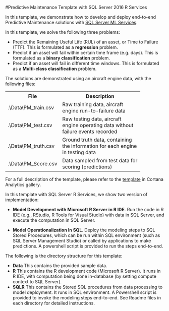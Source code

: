 #Predictive Maintenance Template with SQL Server 2016 R Services

In this template, we demonstrate how to develop and deploy end-to-end Predictive Maintenance solutions with [SQL Server ML Services](https://docs.microsoft.com/en-us/sql/advanced-analytics/what-is-sql-server-machine-learning). 

In this template, we solve the following three problems:

- Predict the Remaining Useful Life (RUL) of an asset, or Time to Failure (TTF). This is formulated as a **regression** problem.  
- Predict if an asset will fail within certain time frame (e.g. days). This is formulated as a **binary classification** problem. 
- Predict if an asset will fail in different time windows. This is formulated as a **Multi-class classification** problem. 

The solutions are demonstrated using an aircraft engine data, with the following files:
<table style="width:85%">
  <tr>
    <th>File</th>
    <th>Description</th>
  </tr>
  <tr>
    <td>.\Data\PM_train.csv</td>
    <td>Raw training data, aircraft engine run-to-failure data</td>
  </tr>
  <tr>
    <td>.\Data\PM_test.csv</td>
    <td>Raw testing data, aircraft engine operating data without failure events recorded</td>
  </tr>
<tr>
    <td>.\Data\PM_truth.csv</td>
    <td>Ground truth data, containing the information for each engine in testing data</td>
  </tr>  
<tr>
    <td>.\Data\PM_Score.csv</td>
    <td>Data sampled from test data for scoring (predictions) </td>
  </tr>
</table>

For a full description of the template, please refer to the [template](https://gallery.cortanaanalytics.com/Collection/Predictive-Maintenance-Template-3) in Cortana Analytics gallery.

In this template with SQL Server R Services, we show two version of implementation:
 
- **Model Development with Microsoft R Server in R IDE**. Run the code in R IDE (e.g., RStudio, R Tools for Visual Studio) with data in SQL Server, and execute the computation in SQL Server.

- **Model Operationalization In SQL**. Deploy the modeling steps to SQL Stored Procedures, which can be run within SQL environment (such as SQL Server Management Studio) or called by applications to make predictions. A powershell script is provided to run the steps end-to-end. 

The following is the directory structure for this template:

* **Data**    This contains the provided sample data.
* **R**	      This contains the R development code (Microsoft R Server). It runs in R IDE, with computation being done in-database (by setting compute context to SQL Server). 
* **SQLR**    This contains the Stored SQL procedures from data processing to model deployment. It runs in SQL environment. A Powershell script is provided to invoke the modeling steps end-to-end.  See Readme files in each directory for detailed instructions.

 
